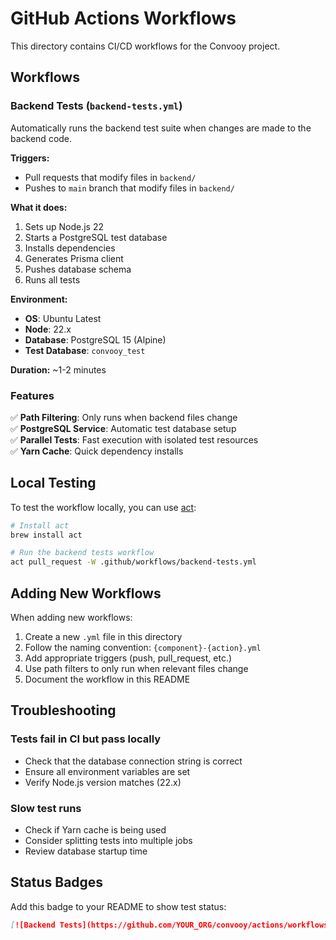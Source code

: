 # GitHub Actions Workflows

This directory contains CI/CD workflows for the Convooy project.

## Workflows

### Backend Tests (`backend-tests.yml`)

Automatically runs the backend test suite when changes are made to the backend code.

**Triggers:**
- Pull requests that modify files in `backend/`
- Pushes to `main` branch that modify files in `backend/`

**What it does:**
1. Sets up Node.js 22
2. Starts a PostgreSQL test database
3. Installs dependencies
4. Generates Prisma client
5. Pushes database schema
6. Runs all tests

**Environment:**
- **OS**: Ubuntu Latest
- **Node**: 22.x
- **Database**: PostgreSQL 15 (Alpine)
- **Test Database**: `convooy_test`

**Duration:** ~1-2 minutes

### Features

✅ **Path Filtering**: Only runs when backend files change  
✅ **PostgreSQL Service**: Automatic test database setup  
✅ **Parallel Tests**: Fast execution with isolated test resources  
✅ **Yarn Cache**: Quick dependency installs  

## Local Testing

To test the workflow locally, you can use [act](https://github.com/nektos/act):

```bash
# Install act
brew install act

# Run the backend tests workflow
act pull_request -W .github/workflows/backend-tests.yml
```

## Adding New Workflows

When adding new workflows:

1. Create a new `.yml` file in this directory
2. Follow the naming convention: `{component}-{action}.yml`
3. Add appropriate triggers (push, pull_request, etc.)
4. Use path filters to only run when relevant files change
5. Document the workflow in this README

## Troubleshooting

### Tests fail in CI but pass locally

- Check that the database connection string is correct
- Ensure all environment variables are set
- Verify Node.js version matches (22.x)

### Slow test runs

- Check if Yarn cache is being used
- Consider splitting tests into multiple jobs
- Review database startup time


## Status Badges

Add this badge to your README to show test status:

```markdown
[![Backend Tests](https://github.com/YOUR_ORG/convooy/actions/workflows/backend-tests.yml/badge.svg)](https://github.com/YOUR_ORG/convooy/actions/workflows/backend-tests.yml)
```

